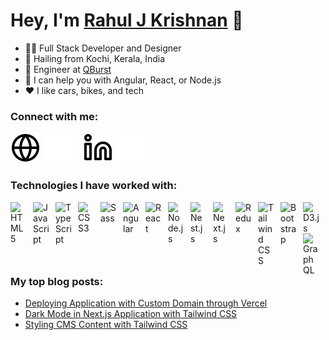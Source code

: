 # Hey, I'm [Rahul J Krishnan](https://www.rahuljk.com) 👋

- 🧑‍💻 Full Stack Developer and Designer
- 🌴 Hailing from Kochi, Kerala, India
- 💼 Engineer at [QBurst](https://www.qburst.com)
- 💬 I can help you with Angular, React, or Node.js
- ❤️ I like cars, bikes, and tech

### Connect with me:

[![website](./img/globe-light.svg)](https://www.rahuljk.com#gh-light-mode-only)
[![website](./img/globe-dark.svg)](https://www.rahuljk.com#gh-dark-mode-only)
&nbsp;&nbsp;
[![website](./img/linkedin-light.svg)](https://www.linkedin.com/in/rahul-j-krishnan#gh-light-mode-only)
[![website](./img/linkedin-dark.svg)](https://www.linkedin.com/in/rahul-j-krishnan#gh-dark-mode-only)

### Technologies I have worked with:

[<img align="left" alt="HTML5" width="26px" src="https://cdn.jsdelivr.net/gh/devicons/devicon/icons/html5/html5-original.svg" style="padding-right:10px;" />](https://developer.mozilla.org/en-US/docs/Web/HTML)
[<img align="left" alt="JavaScript" width="26px" src="https://cdn.jsdelivr.net/gh/devicons/devicon/icons/javascript/javascript-original.svg" style="padding-right:10px;" />](https://developer.mozilla.org/en-US/docs/Web/JavaScript)
[<img align="left" alt="TypeScript" width="26px" src="https://cdn.jsdelivr.net/gh/devicons/devicon/icons/typescript/typescript-original.svg" style="padding-right:10px;" />](https://www.typescriptlang.org/)
[<img align="left" alt="CSS3" width="26px" src="https://cdn.jsdelivr.net/gh/devicons/devicon/icons/css3/css3-original.svg" style="padding-right:10px;" />](https://developer.mozilla.org/en-US/docs/Web/CSS)
[<img align="left" alt="Sass" width="26px" src="https://cdn.jsdelivr.net/gh/devicons/devicon/icons/sass/sass-original.svg" style="padding-right:10px;" />](https://sass-lang.com/)
[<img align="left" alt="Angular" width="26px" src="https://cdn.jsdelivr.net/gh/devicons/devicon/icons/angularjs/angularjs-original.svg" style="padding-right:10px;" />](https://angular.io/)
[<img align="left" alt="React" width="26px" src="https://cdn.jsdelivr.net/gh/devicons/devicon/icons/react/react-original.svg" style="padding-right:10px;" />](https://reactjs.org/)
[<img align="left" alt="Node.js" width="26px" src="https://cdn.jsdelivr.net/gh/devicons/devicon/icons/nodejs/nodejs-original.svg" style="padding-right:10px;" />](https://nodejs.org/)
[<img align="left" alt="Nest.js" width="26px" src="https://cdn.jsdelivr.net/gh/devicons/devicon/icons/nestjs/nestjs-plain.svg" style="padding-right:10px;" />](https://nestjs.com/)
[<img align="left" alt="Next.js" width="26px" src="https://cdn.jsdelivr.net/gh/devicons/devicon/icons/nextjs/nextjs-original.svg" style="padding-right:10px;" />](https://nextjs.org/)
[<img align="left" alt="Redux" width="26px" src="https://cdn.jsdelivr.net/gh/devicons/devicon/icons/redux/redux-original.svg" style="padding-right:10px;" />](https://redux.js.org/)
[<img align="left" alt="Tailwind CSS" width="26px" src="https://cdn.jsdelivr.net/gh/devicons/devicon/icons/tailwindcss/tailwindcss-plain.svg" style="padding-right:10px;" />](https://tailwindcss.com/)
[<img align="left" alt="Bootstrap" width="26px" src="https://cdn.jsdelivr.net/gh/devicons/devicon/icons/bootstrap/bootstrap-original.svg" style="padding-right:10px;" />](https://getbootstrap.com/)
[<img align="left" alt="D3.js" width="26px" src="https://cdn.jsdelivr.net/gh/devicons/devicon/icons/d3js/d3js-original.svg" style="padding-right:10px;" />](https://d3js.org/)
[<img align="left" alt="GraphQL" width="26px" src="https://cdn.jsdelivr.net/gh/devicons/devicon/icons/graphql/graphql-plain.svg" style="padding-right:10px;" />](https://graphql.org/)

<br />
<br />

---

### My top blog posts:

<!-- BLOG-POST-LIST:START -->
- [Deploying Application with Custom Domain through Vercel](https://genrater.rahuljk.com/post/custom-domain-deploy-vercel)
- [Dark Mode in Next.js Application with Tailwind CSS](https://genrater.rahuljk.com/post/nextjs-tailwind-dark-mode)
- [Styling CMS Content with Tailwind CSS](https://genrater.rahuljk.com/post/cms-content-with-tailwindcss)
<!-- BLOG-POST-LIST:END -->
